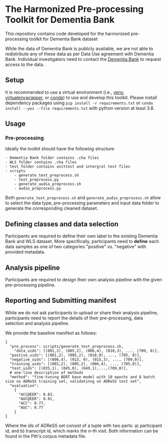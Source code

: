 # The Harmonized Pre-processing Toolkit for Dementia Bank

This repository contains code developed for the harmonized pre-processing toolkit for Dementia Bank dataset

While the data of Dementia Bank is publicly available, we are not able to redistribute any of these data as per Data Use agreement with Dementia Bank. Individual investigators need to contact the [Dementia Bank](https://dementia.talkbank.org/access/) to request access to the data.

## Setup

It is recommended to use a virtual environment (i.e.,  [venv](https://docs.python.org/3/tutorial/venv.html), [virtualenvwrapper](https://virtualenvwrapper.readthedocs.io/en/latest/), or [conda](https://docs.conda.io/en/latest/)) to use and develop this toolkit. Please install dependency packages using ```pip install -r requirements.txt``` or ```conda install --yes --file requirements.txt``` with python version at least 3.8.

## Usage

### Pre-processing

Ideally the toolkit should have the following structure:

```
- Dementia Bank folder contains .cha files
- WLS folder contains .cha files
- test folder contains unittest and intergral test files
- scripts
	- generate_text_preprocess.sh
	- text_preprocess.py
	- generate_audio_preprocess.sh
	- audio_preprocess.py
```

Both `generate_text_preprocess.sh` and `generate_audio_preprocess.sh` allow to select the data type, pre-processing parameters and input data folder to generate the corresponding cleaned dataset.

## Defining classes and data selection

Participants are required to define their own label to the existing Dementia Bank and WLS dataset. More specifically, participants need to **define** each data samples as one of two categories "positive" vs. "negative" with provided metadata.

## Analysis pipeline

Participants are required to design their own analysis pipeline with the given pre-processing pipeline.

## Reporting and Submitting manifest

While we do not ask participants to upload or share their analysis pipeline, participants need to report the details of their pre-processing, data seleciton and analysis pipeline.

We provide the baseline manifest as follows:

```
{
  "pre_process": scripts/generate_text_preprocess.sh,
	"data_uids": [(001,2), (005,2), (006,4), (010,3), ..., (709, 0)],
  "postive_uids": [(001,2), (005,2), (018,0), ..., (705, 0)],
  "negative_uids": [(006,4), (013, 0), (015,3), ..., (709,0)],
  "training_uids": [(001,2), (005,2), (006,4), ..., (705,0)],
  "test_uids": [(035,1), (045,0), (049,1),...,(709,0)],
  # one-line description of methods
  "method": "fine-tuning BERT base model with 10 epochs and 8 batch size on ADReSS training set, validatinng on ADReSS test set",
  "evaluation":
  	{
      "ACC@EER": 0.83,
      "AUC@EER": 0.91,
      "ACC": 0.77,
      "AUC": 0.77
    }
}
```

Where the ids of ADReSS set consist of a tuple with two parts: a) participant id, and b) transcript id, which marks the $n$-th visit. Both information can be found in the Pitt's corpus metadata file.
